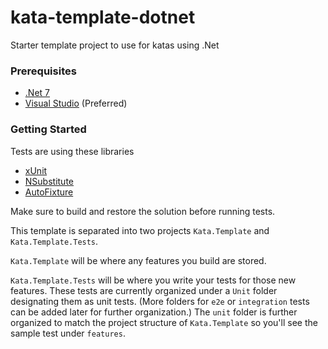 # kata-template-dotnet
Starter template project to use for katas using .Net

### Prerequisites
- [.Net 7](https://dotnet.microsoft.com/en-us/download)
- [Visual Studio](https://visualstudio.microsoft.com) (Preferred)

### Getting Started

Tests are using these libraries
- [xUnit](https://xunit.net)
- [NSubstitute](https://nsubstitute.github.io)
- [AutoFixture](https://github.com/AutoFixture/AutoFixture)


Make sure to build and restore the solution before running tests.

This template is separated into two projects `Kata.Template` and `Kata.Template.Tests`.

`Kata.Template` will be where any features you build are stored.

`Kata.Template.Tests` will be where you write your tests for those new features.
 These tests are currently organized under a `Unit` folder designating them as unit tests.
 (More folders for `e2e` or `integration` tests can be added later for further organization.)
 The `unit` folder is further organized to match the project structure of `Kata.Template` so you'll see the 
 sample test under `features`.